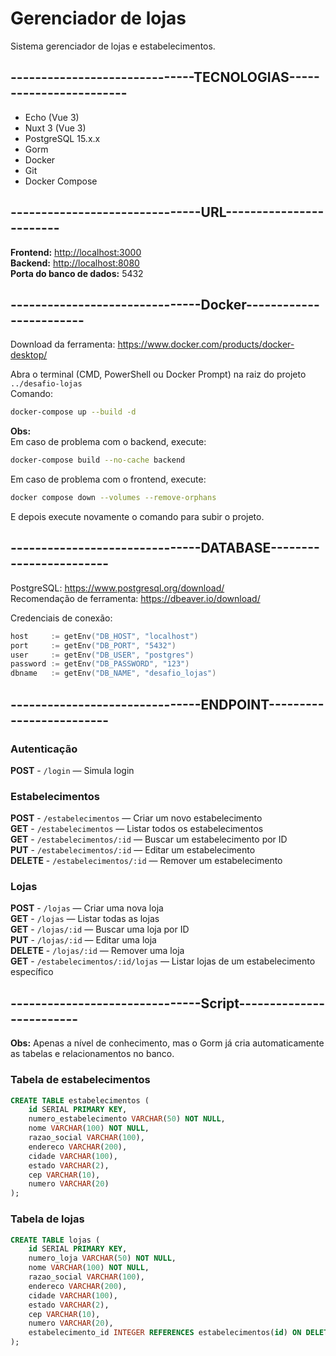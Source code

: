 
# Gerenciador de lojas
Sistema gerenciador de lojas e estabelecimentos.

## ------------------------------TECNOLOGIAS------------------------
* Echo (Vue 3)
* Nuxt 3 (Vue 3) 
* PostgreSQL 15.x.x
* Gorm
* Docker
* Git
* Docker Compose

## -------------------------------URL------------------------
**Frontend:** [http://localhost:3000](http://localhost:3000)  
**Backend:** [http://localhost:8080](http://localhost:8080)  
**Porta do banco de dados:** 5432

## -------------------------------Docker------------------------
Download da ferramenta: https://www.docker.com/products/docker-desktop/

Abra o terminal (CMD, PowerShell ou Docker Prompt) na raiz do projeto `../desafio-lojas`  
Comando:

```bash
docker-compose up --build -d
```

**Obs:**  
Em caso de problema com o backend, execute:

```bash
docker-compose build --no-cache backend
```

Em caso de problema com o frontend, execute:

```bash
docker compose down --volumes --remove-orphans
```

E depois execute novamente o comando para subir o projeto.

## -------------------------------DATABASE------------------------
PostgreSQL: https://www.postgresql.org/download/  
Recomendação de ferramenta: https://dbeaver.io/download/

Credenciais de conexão:

```go
host     := getEnv("DB_HOST", "localhost")
port     := getEnv("DB_PORT", "5432")
user     := getEnv("DB_USER", "postgres")
password := getEnv("DB_PASSWORD", "123")
dbname   := getEnv("DB_NAME", "desafio_lojas")
```

## -------------------------------ENDPOINT-------------------------

### Autenticação
**POST** - `/login` — Simula login

### Estabelecimentos
**POST** - `/estabelecimentos` — Criar um novo estabelecimento  
**GET** - `/estabelecimentos` — Listar todos os estabelecimentos  
**GET** - `/estabelecimentos/:id` — Buscar um estabelecimento por ID  
**PUT** - `/estabelecimentos/:id` — Editar um estabelecimento  
**DELETE** - `/estabelecimentos/:id` — Remover um estabelecimento  

### Lojas
**POST** - `/lojas` — Criar uma nova loja  
**GET** - `/lojas` — Listar todas as lojas  
**GET** - `/lojas/:id` — Buscar uma loja por ID  
**PUT** - `/lojas/:id` — Editar uma loja  
**DELETE** - `/lojas/:id` — Remover uma loja  
**GET** - `/estabelecimentos/:id/lojas` — Listar lojas de um estabelecimento específico  

## -------------------------------Script-------------------------
**Obs:** Apenas a nível de conhecimento, mas o Gorm já cria automaticamente as tabelas e relacionamentos no banco.

### Tabela de estabelecimentos

```sql
CREATE TABLE estabelecimentos (
    id SERIAL PRIMARY KEY,
    numero_estabelecimento VARCHAR(50) NOT NULL,
    nome VARCHAR(100) NOT NULL,
    razao_social VARCHAR(100),
    endereco VARCHAR(200),
    cidade VARCHAR(100),
    estado VARCHAR(2),
    cep VARCHAR(10),
    numero VARCHAR(20)
);
```

### Tabela de lojas

```sql
CREATE TABLE lojas (
    id SERIAL PRIMARY KEY,
    numero_loja VARCHAR(50) NOT NULL,
    nome VARCHAR(100) NOT NULL,
    razao_social VARCHAR(100),
    endereco VARCHAR(200),
    cidade VARCHAR(100),
    estado VARCHAR(2),
    cep VARCHAR(10),
    numero VARCHAR(20),
    estabelecimento_id INTEGER REFERENCES estabelecimentos(id) ON DELETE RESTRICT
);
```
